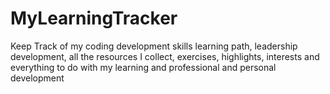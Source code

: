 # MyLearningTracker
Keep Track of my coding development skills learning path, leadership development, all the resources I collect, exercises, highlights, interests and everything to do with my learning and professional and personal development
